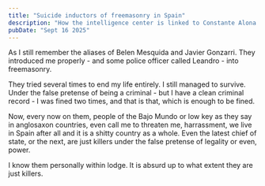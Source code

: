 ```yaml
---
title: "Suicide inductors of freemasonry in Spain"
description: "How the intelligence center is linked to Constante Alona masonic lodge"
pubDate: "Sept 16 2025"
---
```


As I still remember the aliases of Belen Mesquida and Javier Gonzarri. They introduced
me properly - and some police officer called Leandro - into freemasonry.

They tried several times to end my life entirely. I still managed to survive.
Under the false pretense of being a criminal - but I have a clean criminal
record - I was fined two times, and that is that, which is enough to be fined.

Now, every now on them, people of the Bajo Mundo or low key as they say in
anglosaxon countries, even call me to threaten me, harrassment, we live in
Spain after all and it is a shitty country as a whole. Even the latest chief
of state, or the next, are just killers under the false pretense of legality
or even, power.

I know them personally within lodge. It is absurd up to what extent they are
just killers.
